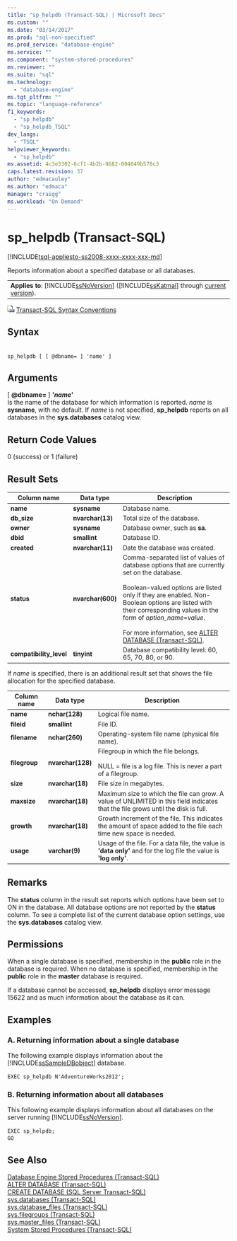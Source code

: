 ```yaml
---
title: "sp_helpdb (Transact-SQL) | Microsoft Docs"
ms.custom: ""
ms.date: "03/14/2017"
ms.prod: "sql-non-specified"
ms.prod_service: "database-engine"
ms.service: ""
ms.component: "system-stored-procedures"
ms.reviewer: ""
ms.suite: "sql"
ms.technology: 
  - "database-engine"
ms.tgt_pltfrm: ""
ms.topic: "language-reference"
f1_keywords: 
  - "sp_helpdb"
  - "sp_helpdb_TSQL"
dev_langs: 
  - "TSQL"
helpviewer_keywords: 
  - "sp_helpdb"
ms.assetid: 4c3e3302-6cf1-4b2b-8682-004049b578c3
caps.latest.revision: 37
author: "edmacauley"
ms.author: "edmaca"
manager: "craigg"
ms.workload: "On Demand"
---
```

# sp_helpdb (Transact-SQL)
[!INCLUDE[tsql-appliesto-ss2008-xxxx-xxxx-xxx-md](../../includes/tsql-appliesto-ss2008-xxxx-xxxx-xxx-md.md)]

  Reports information about a specified database or all databases.  
  
||  
|-|  
|**Applies to**: [!INCLUDE[ssNoVersion](../../includes/ssnoversion-md.md)] ([!INCLUDE[ssKatmai](../../includes/sskatmai-md.md)] through [current version](http://go.microsoft.com/fwlink/p/?LinkId=299658)).|  
  
 ![Topic link icon](../../database-engine/configure-windows/media/topic-link.gif "Topic link icon") [Transact-SQL Syntax Conventions](../../t-sql/language-elements/transact-sql-syntax-conventions-transact-sql.md)  
  
## Syntax  
  
```  
  
sp_helpdb [ [ @dbname= ] 'name' ]  
```  
  
## Arguments  
 [ **@dbname=** ] **'***name***'**  
 Is the name of the database for which information is reported. *name* is **sysname**, with no default. If *name* is not specified, **sp_helpdb** reports on all databases in the **sys.databases** catalog view.  
  
## Return Code Values  
 0 (success) or 1 (failure)  
  
## Result Sets  
  
|Column name|Data type|Description|  
|-----------------|---------------|-----------------|  
|**name**|**sysname**|Database name.|  
|**db_size**|**nvarchar(13)**|Total size of the database.|  
|**owner**|**sysname**|Database owner, such as **sa**.|  
|**dbid**|**smallint**|Database ID.|  
|**created**|**nvarchar(11)**|Date the database was created.|  
|**status**|**nvarchar(600)**|Comma-separated list of values of database options that are currently set on the database.<br /><br /> Boolean-valued options are listed only if they are enabled. Non-Boolean options are listed with their corresponding values in the form of *option_name*=*value*.<br /><br /> For more information, see [ALTER DATABASE &#40;Transact-SQL&#41;](../../t-sql/statements/alter-database-transact-sql.md).|  
|**compatibility_level**|**tinyint**|Database compatibility level: 60, 65, 70, 80, or 90.|  
  
 If *name* is specified, there is an additional result set that shows the file allocation for the specified database.  
  
|Column name|Data type|Description|  
|-----------------|---------------|-----------------|  
|**name**|**nchar(128)**|Logical file name.|  
|**fileid**|**smallint**|File ID.|  
|**filename**|**nchar(260)**|Operating-system file name (physical file name).|  
|**filegroup**|**nvarchar(128)**|Filegroup in which the file belongs.<br /><br /> NULL = file is a log file. This is never a part of a filegroup.|  
|**size**|**nvarchar(18)**|File size in megabytes.|  
|**maxsize**|**nvarchar(18)**|Maximum size to which the file can grow. A value of UNLIMITED in this field indicates that the file grows until the disk is full.|  
|**growth**|**nvarchar(18)**|Growth increment of the file. This indicates the amount of space added to the file each time new space is needed.|  
|**usage**|**varchar(9)**|Usage of the file. For a data file, the value is **'data only'** and for the log file the value is **'log only'**.|  
  
## Remarks  
 The **status** column in the result set reports which options have been set to ON in the database. All database options are not reported by the **status** column. To see a complete list of the current database option settings, use the **sys.databases** catalog view.  
  
## Permissions  
 When a single database is specified, membership in the **public** role in the database is required. When no database is specified, membership in the **public** role in the **master** database is required.  
  
 If a database cannot be accessed, **sp_helpdb** displays error message 15622 and as much information about the database as it can.  
  
## Examples  
  
### A. Returning information about a single database  
 The following example displays information about the [!INCLUDE[ssSampleDBobject](../../includes/sssampledbobject-md.md)] database.  
  
```tsql  
EXEC sp_helpdb N'AdventureWorks2012';  
```  
  
### B. Returning information about all databases  
 This following example displays information about all databases on the server running [!INCLUDE[ssNoVersion](../../includes/ssnoversion-md.md)].  
  
```tsql  
EXEC sp_helpdb;  
GO  
```  
  
## See Also  
 [Database Engine Stored Procedures &#40;Transact-SQL&#41;](../../relational-databases/system-stored-procedures/database-engine-stored-procedures-transact-sql.md)   
 [ALTER DATABASE &#40;Transact-SQL&#41;](../../t-sql/statements/alter-database-transact-sql.md)   
 [CREATE DATABASE &#40;SQL Server Transact-SQL&#41;](../../t-sql/statements/create-database-sql-server-transact-sql.md)   
 [sys.databases &#40;Transact-SQL&#41;](../../relational-databases/system-catalog-views/sys-databases-transact-sql.md)   
 [sys.database_files &#40;Transact-SQL&#41;](../../relational-databases/system-catalog-views/sys-database-files-transact-sql.md)   
 [sys.filegroups &#40;Transact-SQL&#41;](../../relational-databases/system-catalog-views/sys-filegroups-transact-sql.md)   
 [sys.master_files &#40;Transact-SQL&#41;](../../relational-databases/system-catalog-views/sys-master-files-transact-sql.md)   
 [System Stored Procedures &#40;Transact-SQL&#41;](../../relational-databases/system-stored-procedures/system-stored-procedures-transact-sql.md)  
  
  
